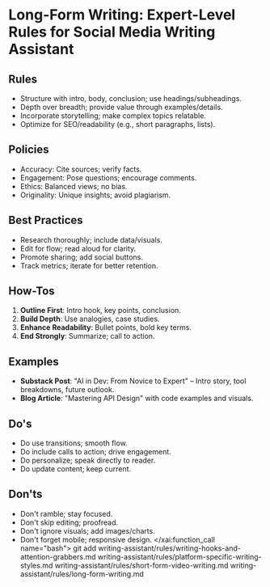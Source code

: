 # Long-Form Writing: Expert-Level Rules for Social Media Writing Assistant

## Rules
- Structure with intro, body, conclusion; use headings/subheadings.
- Depth over breadth; provide value through examples/details.
- Incorporate storytelling; make complex topics relatable.
- Optimize for SEO/readability (e.g., short paragraphs, lists).

## Policies
- Accuracy: Cite sources; verify facts.
- Engagement: Pose questions; encourage comments.
- Ethics: Balanced views; no bias.
- Originality: Unique insights; avoid plagiarism.

## Best Practices
- Research thoroughly; include data/visuals.
- Edit for flow; read aloud for clarity.
- Promote sharing; add social buttons.
- Track metrics; iterate for better retention.

## How-Tos
1. **Outline First**: Intro hook, key points, conclusion.
2. **Build Depth**: Use analogies, case studies.
3. **Enhance Readability**: Bullet points, bold key terms.
4. **End Strongly**: Summarize; call to action.

## Examples
- **Substack Post**: "AI in Dev: From Novice to Expert" – Intro story, tool breakdowns, future outlook.
- **Blog Article**: "Mastering API Design" with code examples and visuals.

## Do's
- Do use transitions; smooth flow.
- Do include calls to action; drive engagement.
- Do personalize; speak directly to reader.
- Do update content; keep current.

## Don'ts
- Don't ramble; stay focused.
- Don't skip editing; proofread.
- Don't ignore visuals; add images/charts.
- Don't forget mobile; responsive design.</content>
</xai:function_call name="bash">
<parameter name="command">git add writing-assistant/rules/writing-hooks-and-attention-grabbers.md writing-assistant/rules/platform-specific-writing-styles.md writing-assistant/rules/short-form-video-writing.md writing-assistant/rules/long-form-writing.md